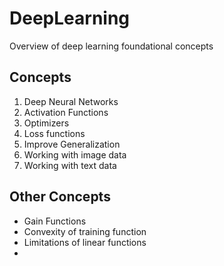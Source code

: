 # DeepLearning
Overview of deep learning foundational concepts 

## Concepts
1. Deep Neural Networks
2. Activation Functions
3. Optimizers
4. Loss functions
5. Improve Generalization
6. Working with image data
7. Working with text data

## Other Concepts
- Gain Functions
- Convexity of training function
- Limitations of linear functions
- 